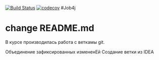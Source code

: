 [![Build Status](https://travis-ci.com/MikhailPushkarev25/job4j.svg?branch=main)](https://travis-ci.com/MikhailPushkarev25/job4j)
[![codecov](https://codecov.io/gh/MikhailPushkarev25/job4j/branch/main/graph/badge.svg?token=5NLR5DXXVO)](https://codecov.io/gh/MikhailPushkarev25/job4j)
#Job4j
# change README.md

В курсе производилась работа с веткамы git.

Объединение зафиксированных измененEй
Создание ветки из IDEA
